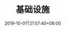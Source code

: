 ---
weight: 10
title: "基础设施"
description: ""
date: 2019-10-01T21:57:40+08:00
lastmod: 2020-01-01T16:45:40+08:00
draft: false
ico: '<svg class="icon" aria-hidden="true"><use xlink:href="#icon-jichusheshi"></use></svg>'
navigation: ["Artificial Intelligence","Digital Twins","Human-Computer Interaction","Brain-Computer Interface","AR/VR/MR/XR","Somatosensory Recognition","Hologram","Cloud Computing"]
hidePage: true
---